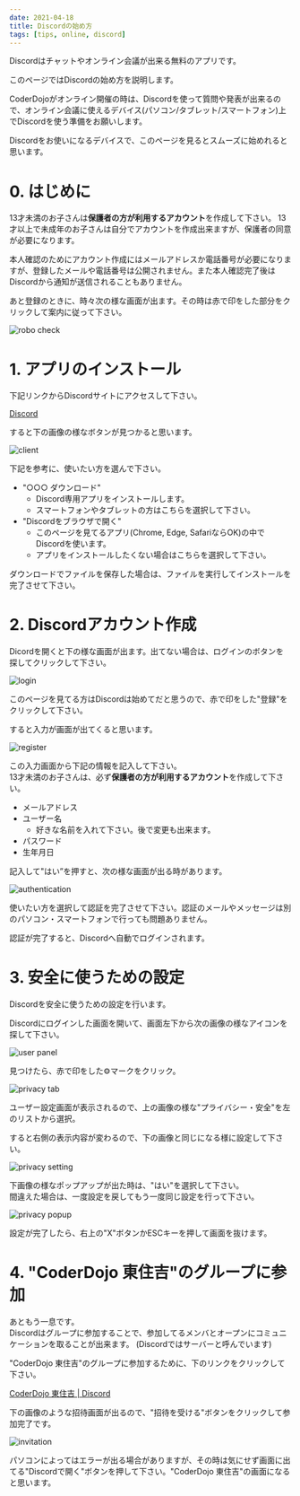 ```yaml
---
date: 2021-04-18
title: Discordの始め方
tags: [tips, online, discord]
---
```



Discordはチャットやオンライン会議が出来る無料のアプリです。

このページではDiscordの始め方を説明します。

CoderDojoがオンライン開催の時は、Discordを使って質問や発表が出来るので、オンライン会議に使えるデバイス(パソコン/タブレット/スマートフォン)上でDiscordを使う準備をお願いします。

Discordをお使いになるデバイスで、このページを見るとスムーズに始めれると思います。

# 0. はじめに

13才未満のお子さんは**保護者の方が利用するアカウント**を作成して下さい。
13才以上で未成年のお子さんは自分でアカウントを作成出来ますが、保護者の同意が必要になります。

本人確認のためにアカウント作成にはメールアドレスか電話番号が必要になりますが、登録したメールや電話番号は公開されません。また本人確認完了後はDiscordから通知が送信されることもありません。

あと登録のときに、時々次の様な画面が出ます。その時は赤で印をした部分をクリックして案内に従って下さい。

![robo check](img/robot_check.png)

# 1. アプリのインストール


下記リンクからDiscordサイトにアクセスして下さい。

<p><a href="https://discord.com" target="_blank" rel="noopener noreferrer" class="button special">
Discord
</a></p>

すると下の画像の様なボタンが見つかると思います。

![client](img/client.png)

下記を参考に、使いたい方を選んで下さい。

- "○○○ ダウンロード"
    - Discord専用アプリをインストールします。
    - スマートフォンやタブレットの方はこちらを選択して下さい。
- "Discordをブラウザで開く"
    - このページを見てるアプリ(Chrome, Edge, SafariならOK)の中でDiscordを使います。
    - アプリをインストールしたくない場合はこちらを選択して下さい。

ダウンロードでファイルを保存した場合は、ファイルを実行してインストールを完了させて下さい。

# 2. Discordアカウント作成

Dicordを開くと下の様な画面が出ます。出てない場合は、ログインのボタンを探してクリックして下さい。

![login](img/login.png)

このページを見てる方はDiscordは始めてだと思うので、赤で印をした"登録"をクリックして下さい。

すると入力が画面が出てくると思います。

![register](img/register.png)

この入力画面から下記の情報を記入して下さい。  
13才未満のお子さんは、必ず**保護者の方が利用するアカウント**を作成して下さい。

- メールアドレス
- ユーザー名
    - 好きな名前を入れて下さい。後で変更も出来ます。
- パスワード
- 生年月日

記入して"はい”を押すと、次の様な画面が出る時があります。

![authentication](img/authentication.png)

使いたい方を選択して認証を完了させて下さい。認証のメールやメッセージは別のパソコン・スマートフォンで行っても問題ありません。

認証が完了すると、Discordへ自動でログインされます。

# 3. 安全に使うための設定

Discordを安全に使うための設定を行います。

Discordにログインした画面を開いて、画面左下から次の画像の様なアイコンを探して下さい。

![user panel](img/user_panel.png)

見つけたら、赤で印をした:gear:マークをクリック。

![privacy tab](img/privacy_tab.png)

ユーザー設定画面が表示されるので、上の画像の様な"プライバシー・安全"を左のリストから選択。

すると右側の表示内容が変わるので、下の画像と同じになる様に設定して下さい。

![privacy setting](img/privacy_setting.png)

下画像の様なポップアップが出た時は、"はい"を選択して下さい。  
間違えた場合は、一度設定を戻してもう一度同じ設定を行って下さい。

![privacy popup](img/privacy_popup.png)

設定が完了したら、右上の"X"ボタンかESCキーを押して画面を抜けます。

# 4. "CoderDojo 東住吉"のグループに参加

あともう一息です。  
Discordはグループに参加することで、参加してるメンバとオープンにコミュニケーションを取ることが出来ます。
(Discordではサーバーと呼んでいます)

"CoderDojo 東住吉"のグループに参加するために、下のリンクをクリックして下さい。

<p><a href="https://discord.gg/sT6K3bspqz" target="_blank" rel="noopener noreferrer" class="button special">
CoderDojo 東住吉 | Discord
</a></p>

下の画像のような招待画面が出るので、"招待を受ける"ボタンをクリックして参加完了です。

![invitation](img/invitation.png)

パソコンによってはエラーが出る場合がありますが、その時は気にせず画面に出てる"Discordで開く"ボタンを押して下さい。"CoderDojo 東住吉"の画面になると思います。

